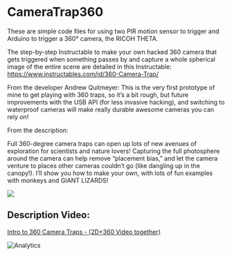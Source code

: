# CameraTrap360
These are simple code files for using two PIR motion sensor to trigger and Arduino to trigger a 360° camera, the RICOH THETA.

The step-by-step Instructable to make your own hacked 360 camera that gets triggered when something passes by and capture a whole spherical image of the entire scene are detailed in this Instructable: https://www.instructables.com/id/360-Camera-Trap/ 

From the developer Andrew Quitmeyer: This is the very first prototype of mine to get playing with 360 traps, so it’s a bit rough, but future improvements with the USB API (for less invasive hacking), and switching to waterproof cameras will make really durable awesome cameras you can rely on!

From the description:

Full 360-degree camera traps can open up lots of new avenues of exploration for scientists and nature lovers! Capturing the full photosphere around the camera can help remove “placement bias,” and let the camera venture to places other cameras couldn’t go (like dangling up in the canopy!). I’ll show you how to make your own, with lots of fun examples with monkeys and GIANT LIZARDS!

<img src=http://lists.theta360.guide/uploads/default/original/2X/f/f671b1fa6f7a400bb795f4733ec3952e73df9011.jpg>

## Description Video:

[Intro to 360 Camera Traps - (2D+360 Video together)](https://www.youtube.com/watch?time_continue=2&v=3h6yuxc5zqQ)

![Analytics](https://ga-beacon.appspot.com/UA-73311422-5/360-animal-trap)

